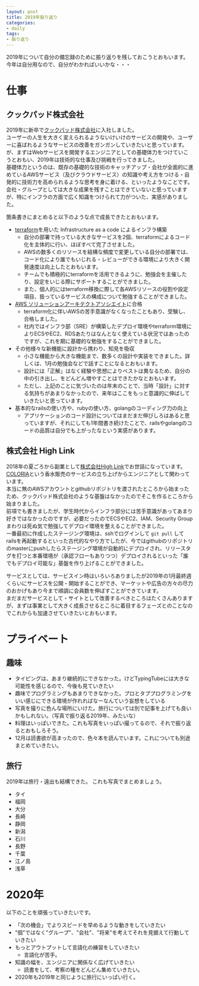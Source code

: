 ```yaml
---
layout: post
title: 2019年振り返り
categories:
- daily
tags:
- 振り返り
---
```


2019年について自分の備忘録のために振り返りを残しておこうとおもいます。
今年は自分用なので、自分がわかればいいかな・・・

# 仕事
## クックパッド株式会社

2019年に新卒で[クックパッド株式会社](https://info.cookpad.com)に入社しました。  
ユーザーの人生を大きく変えられるようないけいけのサービスの開発や、ユーザーに喜ばれるようなサービスの改善をガンガンしていきたいと思っています。  
が、まずはWebサービスを開発するエンジニアとしての基礎体力をつけていこうとおもい、2019年は技術的な仕事及び挑戦を行ってきました。  
基礎体力というのは、既存の基礎的な技術のキャッチアップ・会社が全面的に進めているAWSサービス（及びクラウドサービス）の知識や考え方をつける・自発的に技術力を高められるような思考を身に着ける、といったようなことです。  
会社・グループとしては大きな成果を残すことはできていないと思っていますが、特にインフラの方面で広く知識をつけられて力がついた、実感がありました。  

箇条書きにまとめると以下のような点で成長できたとおもいます。  

- [terraform](https://www.terraform.io)を用いた Infrastructure as a code によるインフラ構築
  - 自分の部署で持っている大きなサービスを2個、terraformによるコード化を主体的に行い、ほぼすべて完了させました。
  - AWSの数多くのリソースを結構な頻度で変更している自分の部署では、コード化により誰でもいじれる・レビューができる環境により大きく開発速度は向上したとおもいます。
  - チームでも積極的にterraformを活用できるように、勉強会を主催したり、設定をいじる際にサポートすることができました。
  - また、個人的にはterraform移換に際して各AWSリソースの役割や設定項目、扱っているサービスの構成について勉強することができました。
- [AWS ソリューションアーキテクトアソシエイト](https://aws.amazon.com/jp/certification/certified-solutions-architect-associate/)に合格
  - terraform化に伴いAWSの苦手意識がなくなったこともあり、受験し、合格しました。
  - 社内ではインフラ部（SRE）が構築したデプロイ環境やterraform環境によりECSやEC2、RDSあたりはなんとなく使えている状況ではあったのですが、これを期に基礎的な勉強をすることができました。
- その他様々な新機能に設計から携わり、知見を吸収
  - 小さな機能から大きな機能まで、数多くの設計や実装をできました。詳しくは、1月の勉強会などで話すことになるとおもいます。
  - 設計には「正解」はなく経験や思想によりベストは異なるため、自分の中の引き出し、をどんどん増やすことはできたかなとおもいます。
  - ただし、上記のことに気づいたのは年末のことで、当時「設計」に対する気持ちがあまりなかったので、来年はここをもっと意識的に伸ばしていきたいと思っています。
- 基本的なrailsの使い方や、rubyの使い方、golangのコーディング力の向上
  - アプリケーションのコード設計についてはまだまだ伸びしろはあると思っていますが、それにしても1年間書き続けたことで、railsやgolangのコードの品質は自分でも上がったなという実感があります。

## 株式会社 High Link

2018年の夏ごろから副業として[株式会社High Link](https://www.high-link.co.jp)でお世話になっています。  
[COLORIA](https://coloria.jp)という香水販売のサービスの立ち上げからエンジニアとして関わっています。  
本当に無のAWSアカウントとgithubリポジトリを渡されたところから始まったため、クックパッド株式会社のような基盤はなかったのでそこを作るところから始まりました。  
前項でも書きましたが、学生時代からインフラ部分には苦手意識があってあまり好きではなかったのですが、必要だったのでECSやEC2、IAM、Security Groupまわりは死ぬ気で勉強してデプロイ環境を整えることができました。  
一番最初に作成したステージング環境は、sshでログインして `git pull` してrailsを再起動するといった古代的なやり方でしたが、今ではgithubのリポジトリのmasterにpushしたらステージング環境が自動的にデプロイされ、リリースタグを打つと本番環境が（承認フローもありつつ）デプロイされるといった「誰でもデプロイ可能な」基盤を作り上げることができました。  

サービスとしては、サービスイン時はいろいろありましたが2019年の1月最終週くらいにサービスを公開・開始することができ、マーケットや広告の方々の尽力のおかげもあり今まで順調に会員数を伸ばすことができています。  
まだまだサービスとして・サイトとして改善するべきところはたくさんありますが、まずは事業として大きく成長させるところに着目するフェーズとのことなのでこれからも加速させていきたいとおもいます。  

# プライベート

## 趣味
- タイピングは、あまり継続的にできなかった。けどTypingTubeには大きな可能性を感じるので、今後も見ていきたい
- 趣味でプログラミングもあまりできなかった。プロとタププログラミングをいい感じにできる環境が作れればなーなんていう妄想をしている
- 写真を撮りに色んな場所にいけた。旅行については別で記事を上げても良いかもしれない。（写真で振り返る2019年、みたいな）
- 料理はいっぱいできた。これも写真をいっぱい撮ってるので、それで振り返るとおもしろそう。
- 12月は読書欲が高まったので、色々本を読んでいます。これについても別途まとめていきたい。

## 旅行
2019年は旅行・遠出も結構できた。
これも写真でまとめましょう。

- タイ
- 福岡
- 大分
- 長崎
- 静岡
- 新潟
- 石川
- 長野
- 千葉
- 江ノ島
- 浅草

# 2020年
以下のことを頑張っていきたいです。

- 「次の機会」でよりスピードを早めるような動きをしていきたい
- "個"ではなく"グループ"、"会社"、"将来"を考えてそれを見据えて行動していきたい
- もっとアウトプットして言語化の練習をしていきたい
  - 言語化が苦手。
- 知識の幅を、エンジニアに関係なく広げていきたい
  - 読書をして、考察の種をどんどん集めていきたい。
- 2020年も2019年と同じように旅行にいっぱい行く。
